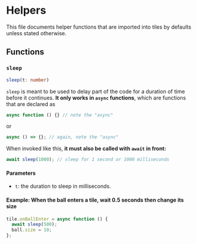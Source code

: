 # Helpers

This file documents helper functions that are imported into tiles by defaults
unless stated otherwise.

## Functions

### `sleep`

```ts
sleep(t: number)
```

`sleep` is meant to be used to delay part of the code for a duration of time
before it continues. **It only works in `async` functions**, which are functions
that are declared as

```js
async function () {} // note the "async"
```

or

```js
async () => {}; // again, note the "async"
```

When invoked like this, **it must also be called with `await` in front:**

```js
await sleep(1000); // sleep for 1 second or 1000 milliseconds
```

#### Parameters

- `t`: the duration to sleep in milliseconds.

#### Example: When the ball enters a tile, wait 0.5 seconds then change its size

```js
tile.onBallEnter = async function () {
  await sleep(500);
  ball.size = 10;
};
```
